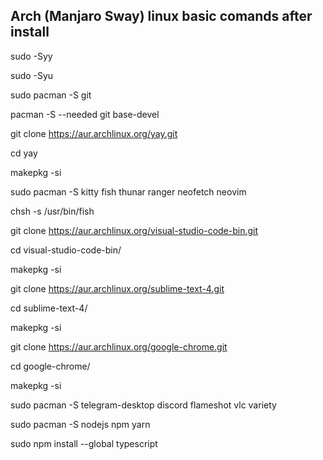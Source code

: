 ## Arch (Manjaro Sway) linux basic comands after install

sudo -Syy

sudo -Syu

sudo pacman -S git

pacman -S --needed git base-devel

git clone https://aur.archlinux.org/yay.git

cd yay

makepkg -si

sudo pacman -S kitty fish thunar ranger neofetch neovim

chsh -s /usr/bin/fish

git clone https://aur.archlinux.org/visual-studio-code-bin.git

cd visual-studio-code-bin/

makepkg -si

git clone https://aur.archlinux.org/sublime-text-4.git

cd sublime-text-4/

makepkg -si

git clone https://aur.archlinux.org/google-chrome.git

cd google-chrome/

makepkg -si

sudo pacman -S telegram-desktop discord flameshot vlc variety

sudo pacman -S nodejs npm yarn

sudo npm install --global typescript